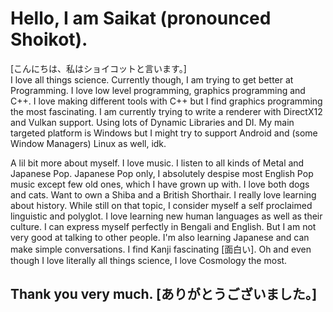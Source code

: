 # Hello, I am Saikat (pronounced Shoikot).
[こんにちは、私はショイコットと言います。]\
I love all things science.
Currently though, I am trying to get better at Programming.
I love low level programming, graphics programming and C++.
I love making different tools with C++ 
but I find graphics programming the most fascinating.
I am currently trying to write a renderer 
with DirectX12 and Vulkan support.
Using lots of Dynamic Libraries and DI.
My main targeted platform is Windows 
but I might try to support Android and (some Window Managers) Linux as well, idk.

A lil bit more about myself.
I love music. I listen to all kinds of Metal and
Japanese Pop. Japanese Pop only,
I absolutely despise most English Pop music except few
old ones, which I have grown up with.
I love both dogs and cats.
Want to own a Shiba and a British Shorthair.
I really love learning about history.
While still on that topic,
I consider myself a self proclaimed linguistic and polyglot.
I love learning new human languages as well as their culture.
I can express myself perfectly in Bengali and English.
But I am not very good at talking to other people.
I'm also learning Japanese and can make simple conversations.
I find Kanji fascinating [面白い].
Oh and even though I love literally all things science,
I love Cosmology the most.

## Thank you very much. [ありがとうございました。]
<!--
**razerx100/razerx100** is a ✨ _special_ ✨ repository because its `README.md` (this file) appears on your GitHub profile.

Here are some ideas to get you started:

- 🔭 I’m currently working on ...
- 🌱 I’m currently learning ...
- 👯 I’m looking to collaborate on ...
- 🤔 I’m looking for help with ...
- 💬 Ask me about ...
- 📫 How to reach me: ...
- 😄 Pronouns: ...
- ⚡ Fun fact: ...
-->

